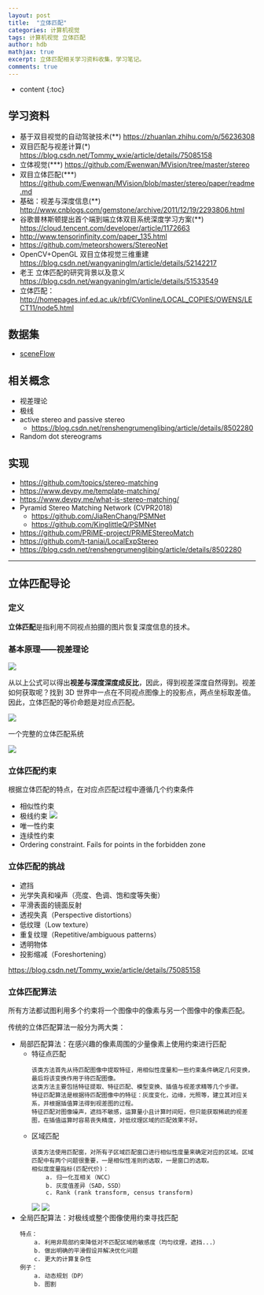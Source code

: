 ```yaml
---
layout: post
title:  "立体匹配"
categories: 计算机视觉
tags: 计算机视觉 立体匹配
author: hdb
mathjax: true
excerpt: 立体匹配相关学习资料收集，学习笔记。
comments: true
---
```


* content
{:toc}

## 学习资料

- 基于双目视觉的自动驾驶技术(**) https://zhuanlan.zhihu.com/p/56236308
- 双目匹配与视差计算(*) https://blog.csdn.net/Tommy_wxie/article/details/75085158
- 立体视觉(***) https://github.com/Ewenwan/MVision/tree/master/stereo
- 双目立体匹配(***) https://github.com/Ewenwan/MVision/blob/master/stereo/paper/readme.md
- 基础：视差与深度信息(**) http://www.cnblogs.com/gemstone/archive/2011/12/19/2293806.html
- 谷歌普林斯顿提出首个端到端立体双目系统深度学习方案(**) https://cloud.tencent.com/developer/article/1172663
- http://www.tensorinfinity.com/paper_135.html
- https://github.com/meteorshowers/StereoNet
- OpenCV+OpenGL 双目立体视觉三维重建 https://blog.csdn.net/wangyaninglm/article/details/52142217
- 老王 立体匹配的研究背景以及意义 https://blog.csdn.net/wangyaninglm/article/details/51533549
- 立体匹配：http://homepages.inf.ed.ac.uk/rbf/CVonline/LOCAL_COPIES/OWENS/LECT11/node5.html


## 数据集
- [sceneFlow](https://lmb.informatik.uni-freiburg.de/resources/datasets/SceneFlowDatasets.en.html)


## 相关概念

- 视差理论
- 极线
- active stereo and passive stereo
    - https://blog.csdn.net/renshengrumenglibing/article/details/8502280 
- Random dot stereograms

## 实现

- https://github.com/topics/stereo-matching
- https://www.devpy.me/template-matching/
- https://www.devpy.me/what-is-stereo-matching/
- Pyramid Stereo Matching Network (CVPR2018) 
    - https://github.com/JiaRenChang/PSMNet
    - https://github.com/KinglittleQ/PSMNet
- https://github.com/PRiME-project/PRiMEStereoMatch
- https://github.com/t-taniai/LocalExpStereo
- https://blog.csdn.net/renshengrumenglibing/article/details/8502280

---

## 立体匹配导论

### 定义

**立体匹配**是指利用不同视点拍摄的图片恢复深度信息的技术。

### 基本原理——视差理论

![](https://note.youdao.com/yws/public/resource/89802d1267159210f0f44e6ebfcdd6b3/xmlnote/WEBRESOURCE451232d1c2b3779269346ada32d1e04a/15415)

从以上公式可以得出**视差与深度深度成反比**，因此，得到视差深度自然得到。视差如何获取呢？找到 3D 世界中一点在不同视点图像上的投影点，两点坐标取差值。因此，立体匹配的等价命题是对应点匹配。

![](https://note.youdao.com/yws/public/resource/89802d1267159210f0f44e6ebfcdd6b3/xmlnote/WEBRESOURCE009e40aa20bedbebaedc00e815b74f72/15438)

一个完整的立体匹配系统

![](https://note.youdao.com/yws/public/resource/89802d1267159210f0f44e6ebfcdd6b3/xmlnote/WEBRESOURCE9f5aa8a08f4b07d27c8556c571cda4dd/15441)

### 立体匹配约束

根据立体匹配的特点，在对应点匹配过程中遵循几个约束条件
- 相似性约束
- 极线约束
    ![](https://note.youdao.com/yws/public/resource/89802d1267159210f0f44e6ebfcdd6b3/xmlnote/WEBRESOURCE024f4d2a238065d50b553e1329374461/15542)
- 唯一性约束
- 连续性约束
- Ordering constraint. Fails for points in the forbidden zone

### 立体匹配的挑战

- 遮挡
- 光学失真和噪声（亮度、色调、饱和度等失衡）
- 平滑表面的镜面反射
- 透视失真（Perspective distortions）
- 低纹理（Low texture）
- 重复纹理（Repetitive/ambiguous patterns）
- 透明物体
- 投影缩减（Foreshortening）

https://blog.csdn.net/Tommy_wxie/article/details/75085158

### 立体匹配算法

所有方法都试图利用多个约束将一个图像中的像素与另一个图像中的像素匹配。

传统的立体匹配算法一般分为两大类：
- 局部匹配算法：在感兴趣的像素周围的少量像素上使用约束进行匹配
    - 特征点匹配
        ```
        该类方法首先从待匹配图像中提取特征，用相似性度量和一些约束条件确定几何变换，最后将该变换作用于待匹配图像。
        这类方法主要包括特征提取、特征匹配、模型变换、插值与视差求精等几个步骤。
        特征匹配算法是根据待匹配图像中的特征：灰度变化，边缘，光照等，建立其对应关系，并根据插值算法得到视差图的过程。
        特征匹配对图像噪声，遮挡不敏感，运算量小且计算时间短，但只能获取稀疏的视差图，在插值运算时容易丧失精度，对低纹理区域的匹配效果不好。
        ```
    - 区域匹配
        ```
        该类方法使用匹配窗，对所有子区域匹配窗口进行相似性度量来确定对应的区域。区域匹配中有两个问题很重要，一是相似性准则的选取，一是窗口的选取。
        相似度度量指标(匹配代价)：
            a. 归一化互相关（NCC）
            b. 灰度值差异（SAD，SSD）
            c. Rank (rank transform, census transform)
        ```
        ![](https://note.youdao.com/yws/public/resource/89802d1267159210f0f44e6ebfcdd6b3/xmlnote/WEBRESOURCE67c3e4a79f45fd2058dac3d7f6ab6027/15492)
        ![](https://note.youdao.com/yws/public/resource/89802d1267159210f0f44e6ebfcdd6b3/xmlnote/WEBRESOURCEf7e18e53f52f8500e4e396c678e3cef5/15479)
- 全局匹配算法：对极线或整个图像使用约束寻找匹配
    ```
    特点：
        a. 利用非局部约束降低对不匹配区域的敏感度（均匀纹理，遮挡...）
        b. 做出明确的平滑假设并解决优化问题
        c. 更大的计算复杂性
    例子：
        a. 动态规划（DP）
        b. 图割
    ```

